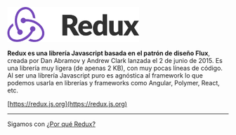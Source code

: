 <p float="left">
    <img src="../redux-logo.png" alt="Workshop Redux en Angular con NgRx" width="300" />
</p>

**Redux es una librería Javascript basada en el patrón de diseño Flux**, creada por Dan Abramov y Andrew Clark lanzada el 2 de junio de 2015. Es una librería muy ligera (de apenas 2 KB), con muy pocas líneas de código. Al ser una librería Javascript puro es agnóstica al framework lo que podemos usarla en librerías y frameworks como Angular, Polymer, React, etc.

[https://redux.js.org](https://redux.js.org)

---

Sigamos con [¿Por qué Redux?](../3-redux/3-2-por-que-redux.md)
